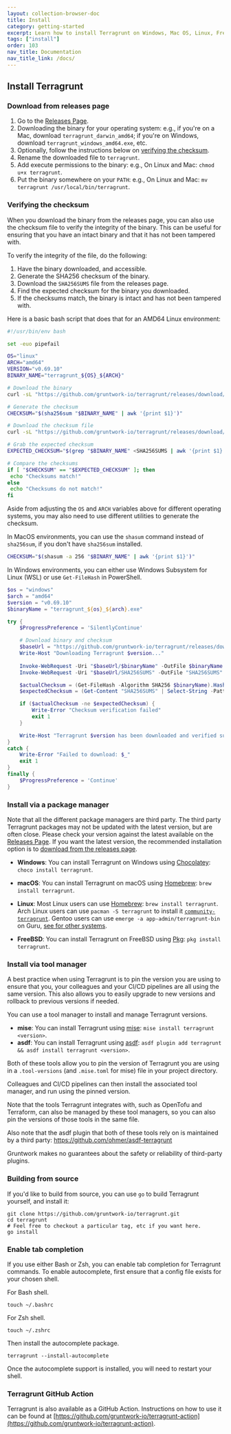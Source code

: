 ```yaml
---
layout: collection-browser-doc
title: Install
category: getting-started
excerpt: Learn how to install Terragrunt on Windows, Mac OS, Linux, FreeBSD and manually from source.
tags: ["install"]
order: 103
nav_title: Documentation
nav_title_link: /docs/
---
```


## Install Terragrunt

### Download from releases page

1. Go to the [Releases Page](https://github.com/gruntwork-io/terragrunt/releases).
2. Downloading the binary for your operating system: e.g., if you're on a Mac, download `terragrunt_darwin_amd64`; if you're on Windows, download `terragrunt_windows_amd64.exe`, etc.
3. Optionally, follow the instructions below on [verifying the checksum](#verifying-the-checksum).
4. Rename the downloaded file to `terragrunt`.
5. Add execute permissions to the binary: e.g., On Linux and Mac: `chmod u+x terragrunt`.
6. Put the binary somewhere on your `PATH`: e.g., On Linux and Mac: `mv terragrunt /usr/local/bin/terragrunt`.

### Verifying the checksum

When you download the binary from the releases page, you can also use the checksum file to verify the integrity of the binary. This can be useful for ensuring that you have an intact binary and that it has not been tampered with.

To verify the integrity of the file, do the following:

1. Have the binary downloaded, and accessible.
2. Generate the SHA256 checksum of the binary.
3. Download the `SHA256SUMS` file from the releases page.
4. Find the expected checksum for the binary you downloaded.
5. If the checksums match, the binary is intact and has not been tampered with.

Here is a basic bash script that does that for an AMD64 Linux environment:

```bash
#!/usr/bin/env bash

set -euo pipefail

OS="linux"
ARCH="amd64"
VERSION="v0.69.10"
BINARY_NAME="terragrunt_${OS}_${ARCH}"

# Download the binary
curl -sL "https://github.com/gruntwork-io/terragrunt/releases/download/$VERSION/$BINARY_NAME" -o "$BINARY_NAME"

# Generate the checksum
CHECKSUM="$(sha256sum "$BINARY_NAME" | awk '{print $1}')"

# Download the checksum file
curl -sL "https://github.com/gruntwork-io/terragrunt/releases/download/$VERSION/SHA256SUMS" -o SHA256SUMS

# Grab the expected checksum
EXPECTED_CHECKSUM="$(grep "$BINARY_NAME" <SHA256SUMS | awk '{print $1}')"

# Compare the checksums
if [ "$CHECKSUM" == "$EXPECTED_CHECKSUM" ]; then
 echo "Checksums match!"
else
 echo "Checksums do not match!"
fi
```

Aside from adjusting the `OS` and `ARCH` variables above for different operating systems, you may also need to use different utilities to generate the checksum.

In MacOS environments, you can use the `shasum` command instead of `sha256sum`, if you don't have `sha256sum` installed.

```bash
CHECKSUM="$(shasum -a 256 "$BINARY_NAME" | awk '{print $1}')"
```

In Windows environments, you can either use Windows Subsystem for Linux (WSL) or use `Get-FileHash` in PowerShell.

```powershell
$os = "windows"
$arch = "amd64"
$version = "v0.69.10"
$binaryName = "terragrunt_${os}_${arch}.exe"

try {
    $ProgressPreference = 'SilentlyContinue'

    # Download binary and checksum
    $baseUrl = "https://github.com/gruntwork-io/terragrunt/releases/download/$version"
    Write-Host "Downloading Terragrunt $version..."
    
    Invoke-WebRequest -Uri "$baseUrl/$binaryName" -OutFile $binaryName -UseBasicParsing
    Invoke-WebRequest -Uri "$baseUrl/SHA256SUMS" -OutFile "SHA256SUMS" -UseBasicParsing

    $actualChecksum = (Get-FileHash -Algorithm SHA256 $binaryName).Hash.ToLower()
    $expectedChecksum = (Get-Content "SHA256SUMS" | Select-String -Pattern $binaryName).Line.Split()[0].ToLower()

    if ($actualChecksum -ne $expectedChecksum) {
        Write-Error "Checksum verification failed"
        exit 1
    }

    Write-Host "Terragrunt $version has been downloaded and verified successfully"
}
catch {
    Write-Error "Failed to download: $_"
    exit 1
}
finally {
    $ProgressPreference = 'Continue'
}
```

### Install via a package manager

Note that all the different package managers are third party. The third party Terragrunt packages may not be updated with the latest version, but are often close. Please check your version against the latest available on the [Releases Page](https://github.com/gruntwork-io/terragrunt/releases).
If you  want the latest version, the recommended installation option is to [download from the releases page](https://github.com/gruntwork-io/terragrunt/releases).

* **Windows**: You can install Terragrunt on Windows using [Chocolatey](https://chocolatey.org/): `choco install terragrunt`.

* **macOS**: You can install Terragrunt on macOS using [Homebrew](https://brew.sh/): `brew install terragrunt`.

* **Linux**: Most Linux users can use [Homebrew](https://docs.brew.sh/Homebrew-on-Linux): `brew install terragrunt`. Arch Linux users can use `pacman -S terragrunt` to install it [`community-terragrunt`](https://archlinux.org/packages/extra/x86_64/terragrunt/). Gentoo users can use `emerge -a app-admin/terragrunt-bin` on Guru, [see for other systems](https://repology.org/project/terragrunt/versions).

* **FreeBSD**: You can install Terragrunt on FreeBSD using [Pkg](https://www.freebsd.org/cgi/man.cgi?pkg(7)): `pkg install terragrunt`.

### Install via tool manager

A best practice when using Terragrunt is to pin the version you are using to ensure that you, your colleagues and your CI/CD pipelines are all using the same version. This also allows you to easily upgrade to new versions and rollback to previous versions if needed.

You can use a tool manager to install and manage Terragrunt versions.

* **mise**: You can install Terragrunt using [mise](https://mise.jdx.dev): `mise install terragrunt <version>`.
* **asdf**: You can install Terragrunt using [asdf](https://asdf-vm.com): `asdf plugin add terragrunt && asdf install terragrunt <version>`.

Both of these tools allow you to pin the version of Terragrunt you are using in a `.tool-versions` (and `.mise.toml` for mise) file in your project directory.

Colleagues and CI/CD pipelines can then install the associated tool manager, and run using the pinned version.

Note that the tools Terragrunt integrates with, such as OpenTofu and Terraform, can also be managed by these tool managers, so you can also pin the versions of those tools in the same file.

Also note that the asdf plugin that both of these tools rely on is maintained by a third party:
<https://github.com/ohmer/asdf-terragrunt>

Gruntwork makes no guarantees about the safety or reliability of third-party plugins.

### Building from source

If you'd like to build from source, you can use `go` to build Terragrunt yourself, and install it:

```shell
git clone https://github.com/gruntwork-io/terragrunt.git
cd terragrunt
# Feel free to checkout a particular tag, etc if you want here.
go install
```

### Enable tab completion

If you use either Bash or Zsh, you can enable tab completion for Terragrunt commands. To enable autocomplete, first ensure that a config file exists for your chosen shell.

For Bash shell.

```shell
touch ~/.bashrc
```

For Zsh shell.

```shell
touch ~/.zshrc
```

Then install the autocomplete package.

``` shell
terragrunt --install-autocomplete
```

Once the autocomplete support is installed, you will need to restart your shell.

### Terragrunt GitHub Action

Terragrunt is also available as a GitHub Action. Instructions on how to use it can be found at [https://github.com/gruntwork-io/terragrunt-action](https://github.com/gruntwork-io/terragrunt-action).
